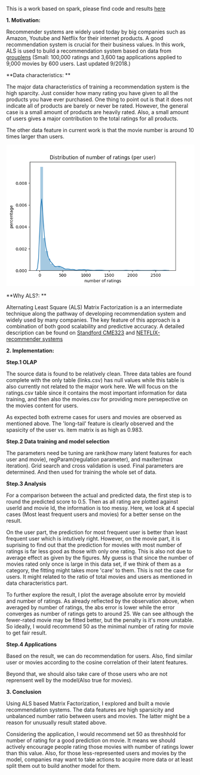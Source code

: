 This is a work based on spark, please find code and results [here](https://databricks-prod-cloudfront.cloud.databricks.com/public/4027ec902e239c93eaaa8714f173bcfc/7965635341886967/262132380329106/5164190521743747/latest.html)

**1. Motivation:**

Recommender systems are widely used today by big companies such as Amazon, Youtube and Netflix for their internet products. A good recommendation system is crucial for their business values. In this work, ALS is used to build a recommendation system based on data from [grouplens](https://grouplens.org/datasets/movielens/latest/) (Small: 100,000 ratings and 3,600 tag applications applied to 9,000 movies by 600 users. Last updated 9/2018.) 

**Data characteristics: **

The major data characteristics of training a recommendation system is the high sparcity. Just consider how many rating you have given to all the products you have ever purchased. One thing to point out is that it does not indicate all of products are barely or never be rated. However, the general case is a small amount of products are heavily rated. Also, a small amount of users gives a major contribution to the total ratings for all products.

The other data feature in current work is that the movie number is around 10 times larger than users.

![image](https://github.com/RuiyunHuang/Movies_Recommendation_System/blob/master/images/user_dis.png)

**Why ALS?: **

Alternating Least Square (ALS) Matrix Factorization is a an intermediate technique along the pathway of developing recommendation system and widely used by many companies. The key feature of this approach is a combination of both good scalability and predictive accuracy. A detailed description can be found on [Standford CME323](http://stanford.edu/~rezab/classes/cme323/S15/notes/lec14.pdf) and [NETFLIX-recommender systems](https://datajobs.com/data-science-repo/Recommender-Systems-[Netflix].pdf)

**2. Implementation:**

**Step.1 OLAP**

The source data is found to be relatively clean. Three data tables are found complete with the only table (links.csv) has null values while this table is also currently not related to the major work here. We will focus on the ratings.csv table since it contains the most important information for data training, and then also the movies.csv for providing more persepective on the movies content for users.

As expected both extreme cases for users and movies are observed as mentioned above. The 'long-tail' feature is clearly observed and the spasicity of the user vs. item matrix is as high as 0.983. 

**Step.2 Data training and model selection**

The parameters need be tuning are rank(how many latent features for each user and movie), regParam(regulation parameter), and maxIter(max iteration).  Grid search and cross validation is used. Final parameters are determined. And then used for training the whole set of data.

**Step.3 Analysis**

For a comparison between the actual and predicted data, the first step is to round the predicted score to 0.5. Then as all rating are plotted against userId and movie Id, the information is too messy. Here, we look at 4 special cases (Most least frequent users and movies) for a better sense on the result. 

On the user part, the prediction for most frequent user is better than least frequent user which is intutively right. However, on the movie part, it is suprising to find out that the prediction for movies with most number of ratings is far less good as those with only one rating. This is also not due to average effect as given by the figures. My guess is that since the number of movies rated only once is large in this data set, if we think of them as a category, the fitting might takes more 'care' to them. This is not the case for users. It might related to the ratio of total movies and users as mentioned in data characteristics part. 

To further explore the result, I plot the average absolute error by movieId and number of ratings. As already reflected by the observation above, when averaged by number of ratings, the abs error is lower while the error converges as number of ratings gets to around 25. We can see although the fewer-rated movie may be fitted better, but the penalty is it's more unstable. So ideally, I would recommend 50 as the minimal number of rating for movie to get fair result. 

**Step.4 Applications**

Based on the result, we can do recommendation for users. Also, find similar user or movies according to the cosine correlation of their latent features.

Beyond that, we should also take care of those users who are not reprensent well by the model(Also true for movies). 

**3. Conclusion**

Using ALS based Matrix Factorization, I explored and built a movie recommendation systems. The data features are high sparsicity and unbalanced number ratio between users and movies. The latter might be a reason for unusually result stated above. 

Considering the application, I would recommend set 50 as threshhold for number of rating for a good prediction on movie. It means we should actively encourage people rating those movies with number of ratings lower than this value. Also, for those less-represented users and movies by the model, companies may want to take actions to acquire more data or at least split them out to build another model for them. 
